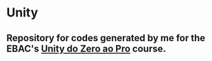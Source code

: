 # Unity
## Repository for codes generated by me for the EBAC's [Unity do Zero ao Pro](https://ebaconline.com.br/unity) course.


